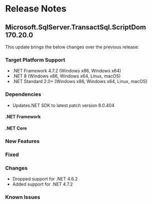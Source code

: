 # Release Notes

## Microsoft.SqlServer.TransactSql.ScriptDom 170.20.0
This update brings the below changes over the previous release:

### Target Platform Support

* .NET Framework 4.7.2 (Windows x86, Windows x64)
* .NET 8 (Windows x86, Windows x64, Linux, macOS)
* .NET Standard 2.0+ (Windows x86, Windows x64, Linux, macOS)

### Dependencies
* Updates.NET SDK to latest patch version 8.0.404

#### .NET Framework
#### .NET Core

### New Features
### Fixed

### Changes
* Dropped support for .NET 4.6.2 
* Added support for .NET 4.7.2
### Known Issues
